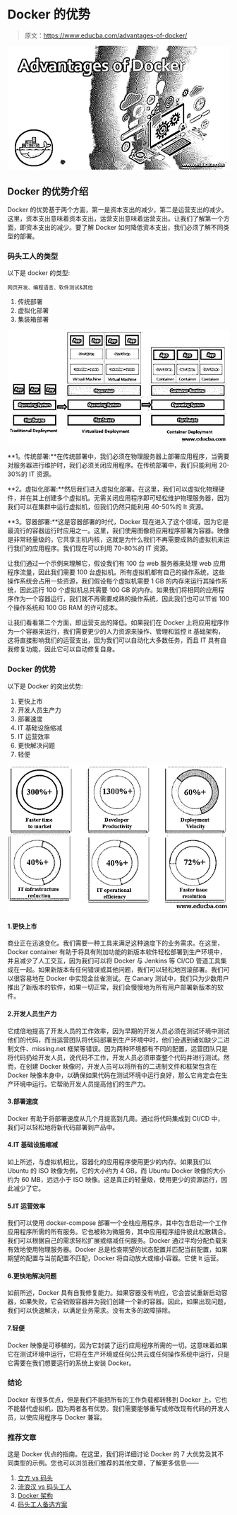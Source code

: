 # Docker 的优势

> 原文：<https://www.educba.com/advantages-of-docker/>

![Advantages of Docker ](img/3a240f1113b38ad8afd49b9c1358341b.png "Advantages of Docker ")



## Docker 的优势介绍

Docker 的优势基于两个方面，第一是资本支出的减少，第二是运营支出的减少。这里，资本支出意味着资本支出，运营支出意味着运营支出。让我们了解第一个方面，即资本支出的减少。要了解 Docker 如何降低资本支出，我们必须了解不同类型的部署。

### 码头工人的类型

以下是 docker 的类型:

<small>网页开发、编程语言、软件测试&其他</small>

1.  传统部署
2.  虚拟化部署
3.  集装箱部署

![Types of Docker](img/98d5eef2bc5392ffcb961ea3542e9dfe.png)



**1。传统部署:**在传统部署中，我们必须在物理服务器上部署应用程序，当需要对服务器进行维护时，我们必须关闭应用程序。在传统部署中，我们只能利用 20- 30%的 IT 资源。

**2。虚拟化部署:**然后我们进入虚拟化部署。在这里，我们可以虚拟化物理硬件，并在其上创建多个虚拟机。无需关闭应用程序即可轻松维护物理服务器，因为我们可以在集群中运行虚拟机，但我们仍然只能利用 40-50%的 It 资源。

**3。容器部署:**这是容器部署的时代，Docker 现在进入了这个领域，因为它是最流行的容器运行时应用之一。这里，我们使用图像将应用程序部署为容器。映像是非常轻量级的，它共享主机内核，这就是为什么我们不再需要成熟的虚拟机来运行我们的应用程序。我们现在可以利用 70-80%的 IT 资源。

让我们通过一个示例来理解它，假设我们有 100 台 web 服务器来处理 web 应用程序流量，因此我们需要 100 台虚拟机。所有虚拟机都有自己的操作系统，这些操作系统会占用一些资源，我们假设每个虚拟机需要 1 GB 的内存来运行其操作系统，因此运行 100 个虚拟机总共需要 100 GB 的内存。如果我们将相同的应用程序作为一个容器运行，我们就不再需要成熟的操作系统，因此我们也可以节省 100 个操作系统和 100 GB RAM 的许可成本。

让我们看看第二个方面，即运营支出的降低。如果我们在 Docker 上将应用程序作为一个容器来运行，我们需要更少的人力资源来操作、管理和监控 it 基础架构，这将直接影响我们的运营支出，因为我们可以自动化大多数任务，而且 IT 具有自我修复功能，因此它可以自动修复自身。

### Docker 的优势

以下是 Docker 的突出优势:

1.  更快上市
2.  开发人员生产力
3.  部署速度
4.  IT 基础设施缩减
5.  IT 运营效率
6.  更快解决问题
7.  轻便

![Advantages of Docker](img/5aa92a7e5117db8691d447285c042273.png)



#### 1.更快上市

商业正在迅速变化。我们需要一种工具来满足这种速度下的业务需求。在这里，Docker container 有助于将具有附加功能的新版本软件轻松部署到生产环境中，并且减少了人工交互，因为我们可以将 Docker 与 Jenkins 等 CI/CD 管道工具集成在一起。如果新版本有任何错误或其他问题，我们可以轻松地回滚部署。我们可以很容易地在 Docker 中实现金丝雀测试。在 Canary 测试中，我们只为少数用户推出了新版本的软件，如果一切正常，我们会慢慢地为所有用户部署新版本的软件。

#### 2.开发人员生产力

它成倍地提高了开发人员的工作效率，因为早期的开发人员必须在测试环境中测试他们的代码，而当运营团队将代码部署到生产环境中时，他们会遇到诸如缺少二进制文件、missing.net 框架等错误。因为两种环境都有不同的配置，运营团队只是将代码扔给开发人员，说代码不工作，开发人员必须审查整个代码并进行测试。然而，在创建 Docker 映像时，开发人员可以将所有的二进制文件和框架包含在 Docker 映像本身中，以确保如果代码在测试环境中运行良好，那么它肯定会在生产环境中运行。它帮助开发人员提高他们的生产力。

#### 3.部署速度

Docker 有助于将部署速度从几个月提高到几周。通过将代码集成到 CI/CD 中，我们可以轻松地将新代码部署到产品中。

#### 4.IT 基础设施缩减

如上所述，与虚拟机相比，容器化的应用程序使用更少的内存。如果我们以 Ubuntu 的 ISO 映像为例，它的大小约为 4 GB，而 Ubuntu Docker 映像的大小约为 60 MB，远远小于 ISO 映像。这是真正的轻量级，使用更少的资源运行，因此减少了它。

#### 5.IT 运营效率

我们可以使用 docker-compose 部署一个全栈应用程序，其中包含启动一个工作应用程序所需的所有服务。它也被称为微服务，其中应用程序组件彼此松散耦合。我们可以根据自己的需求轻松扩展或缩减任何服务。Docker 通过平均分配负载来有效地使用物理服务器。Docker 总是检查期望的状态配置并匹配当前配置，如果期望的配置与当前配置不匹配，Docker 将自动放大或缩小容器。它使 It 运营。

#### 6.更快地解决问题

如前所述，Docker 具有自我修复能力。如果容器没有响应，它会尝试重新启动容器，如果失败，它会销毁容器并为我们创建一个新的容器。因此，如果出现问题，我们可以快速解决，以满足业务需求。没有太多的故障排除。

#### 7.轻便

Docker 映像是可移植的，因为它封装了运行应用程序所需的一切。这意味着如果它在测试环境中运行，它将在生产环境或任何公共云或任何操作系统中运行，只是它需要在我们想要运行的系统上安装 Docker。

### 结论

Docker 有很多优点，但是我们不能把所有的工作负载都转移到 Docker 上。它也不能替代虚拟机，因为两者各有优势。我们需要能够重写或修改现有代码的开发人员，以使应用程序与 Docker 兼容。

### 推荐文章

这是 Docker 优点的指南。在这里，我们将详细讨论 Docker 的 7 大优势及其不同类型的示例。您也可以浏览我们推荐的其他文章，了解更多信息——

1.  [立方 vs 码头](https://www.educba.com/kubernetes-vs-docker/)
2.  [流浪汉 vs 码头工人](https://www.educba.com/vagrant-vs-docker/)
3.  [Docker 架构](https://www.educba.com/docker-architecture/)
4.  [码头工人备选方案](https://www.educba.com/docker-alternatives/)





